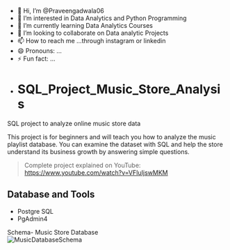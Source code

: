 - 👋 Hi, I’m @Praveengadwala06
- 👀 I’m interested in Data Analytics and Python Programming
- 🌱 I’m currently learning Data Analytics Courses
- 💞️ I’m looking to collaborate on Data analytic Projects
- 📫 How to reach me ...through instagram or linkedin
- 😄 Pronouns: ...
- ⚡ Fun fact: ...
- # SQL_Project_Music_Store_Analysis
SQL project to analyze online music store data

This project is for beginners and will teach you how to analyze the music playlist database. You can examine the dataset with SQL and help the store understand its business growth by answering simple questions.

> Complete project explained on YouTube: https://www.youtube.com/watch?v=VFIuIjswMKM

## Database and Tools
* Postgre SQL
* PgAdmin4

Schema- Music Store Database  
![MusicDatabaseSchema](https://user-images.githubusercontent.com/112153548/213707717-bfc9f479-52d9-407b-99e1-e94db7ae10a3.png)
